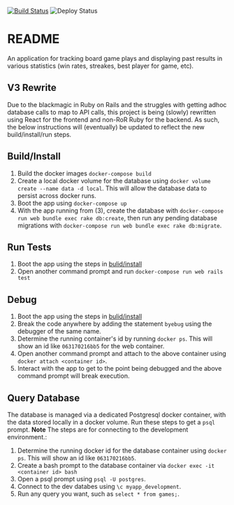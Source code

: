 [![Build Status](https://travis-ci.org/bpruitt-goddard/gametrackerv2.svg?branch=master)](https://travis-ci.org/bpruitt-goddard/gametrackerv2)
![Deploy Status](https://heroku-badges.herokuapp.com/?app=boardgame-tracker)

# README

An application for tracking board game plays and displaying past results in various statistics (win rates, streakes, best player for game, etc).


## V3 Rewrite
Due to the blackmagic in Ruby on Rails and the struggles with getting adhoc database calls to map to API calls, this project is being (slowly) rewritten using React for the frontend and non-RoR Ruby for the backend. As such, the below instructions will (eventually) be updated to reflect the new build/install/run steps.

## Build/Install

1. Build the docker images `docker-compose build`
1. Create a local docker volume for the database using `docker volume create --name data -d local`. This will allow the database data to persist across docker runs. 
1. Boot the app using `docker-compose up`
1. With the app running from (3), create the database with `docker-compose run web bundle exec rake db:create`, then run any pending database migrations with `docker-compose run web bundle exec rake db:migrate`.

## Run Tests

1. Boot the app using the steps in [bulid/install](#buildinstall)
1. Open another command prompt and run `docker-compose run web rails test`

## Debug

1. Boot the app using the steps in [bulid/install](#buildinstall)
1. Break the code anywhere by adding the statement `byebug` using the debugger of the same name.
1. Determine the running container's id by running `docker ps`. This will show an id like `063170216bb5` for the web container.
1. Open another command prompt and attach to the above container using `docker attach <container id>`.
1. Interact with the app to get to the point being debugged and the above command prompt will break execution.

## Query Database

The database is managed via a dedicated Postgresql docker container, with the data stored locally in a docker volume. Run these steps to get a `psql` prompt. **Note** The steps are for connecting to the development environment.:

1. Determine the running docker id for the database container using `docker ps`. This will show an id like `063170216bb5`.
1. Create a bash prompt to the database container via `docker exec -it <container id> bash`
1. Open a psql prompt using `psql -U postgres`.
1. Connect to the dev databes using `\c myapp_development`.
1. Run any query you want, such as `select * from games;`.
